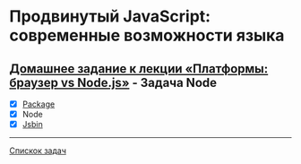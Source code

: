 # Продвинутый JavaScript: современные возможности языка
## [Домашнее задание к лекции «Платформы: браузер vs Node.js»](https://github.com/TomSG03/ajs-homeworks/tree/master/platforms) - Задача Node
- [x] [Package](https://github.com/TomSG03/platform1)
- [x] Node
- [x] [Jsbin](https://jsbin.com/rirucigive/edit?html,console)

---
[Спискок задач](https://github.com/TomSG03/ajs-homeworks-list)
